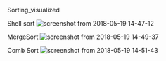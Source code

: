 Sorting_visualized

Shell sort
![screenshot from 2018-05-19 14-47-12](https://user-images.githubusercontent.com/20074475/40267036-9b875fce-5b73-11e8-852e-0a925eb388e0.png)

MergeSort
![screenshot from 2018-05-19 14-49-37](https://user-images.githubusercontent.com/20074475/40267048-ed49f628-5b73-11e8-84a0-75065d6cc82c.png)

Comb Sort
![screenshot from 2018-05-19 14-51-43](https://user-images.githubusercontent.com/20074475/40267078-2d5a4be6-5b74-11e8-8564-14cd32349d5c.png)
